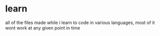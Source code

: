# learn
all of the files made while i learn to code in various languages, most of it wont work at any given point in time
